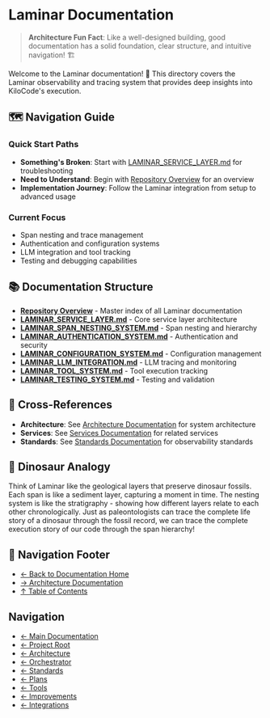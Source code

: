 # Laminar Documentation

> **Architecture Fun Fact**: Like a well-designed building, good documentation has a solid foundation, clear structure, and intuitive navigation! 🏗️

Welcome to the Laminar documentation! 🌊 This directory covers the Laminar observability and tracing
system that provides deep insights into KiloCode's execution.

## 🗺️ Navigation Guide

### Quick Start Paths
- **Something's Broken**: Start with [LAMINAR\_SERVICE\_LAYER.md](LAMINAR_SERVICE_LAYER.md) for
  troubleshooting
- **Need to Understand**: Begin with [Repository Overview](README.md) for an overview
- **Implementation Journey**: Follow the Laminar integration from setup to advanced usage

### Current Focus
- Span nesting and trace management
- Authentication and configuration systems
- LLM integration and tool tracking
- Testing and debugging capabilities

## 📚 Documentation Structure
- **[Repository Overview](README.md)** - Master index of all Laminar documentation
- **[LAMINAR\_SERVICE\_LAYER.md](LAMINAR_SERVICE_LAYER.md)** - Core service layer architecture
- **[LAMINAR\_SPAN\_NESTING\_SYSTEM.md](LAMINAR_SPAN_NESTING_SYSTEM.md)** - Span nesting and hierarchy
- **[LAMINAR\_AUTHENTICATION\_SYSTEM.md](LAMINAR_AUTHENTICATION_SYSTEM.md)** - Authentication and
  security
- **[LAMINAR\_CONFIGURATION\_SYSTEM.md](LAMINAR_CONFIGURATION_SYSTEM.md)** - Configuration management
- **[LAMINAR\_LLM\_INTEGRATION.md](LAMINAR_LLM_INTEGRATION.md)** - LLM tracing and monitoring
- **[LAMINAR\_TOOL\_SYSTEM.md](LAMINAR_TOOL_SYSTEM.md)** - Tool execution tracking
- **[LAMINAR\_TESTING\_SYSTEM.md](LAMINAR_TESTING_SYSTEM.md)** - Testing and validation

## 🔗 Cross-References
- **Architecture**: See [Architecture Documentation](../../architecture/) for system architecture
- **Services**: See [Services Documentation](../../services/) for related services
- **Standards**: See [Standards Documentation](../../standards////////) for observability standards

## 🦕 Dinosaur Analogy

Think of Laminar like the geological layers that preserve dinosaur fossils. Each span is like a
sediment layer, capturing a moment in time. The nesting system is like the stratigraphy - showing
how different layers relate to each other chronologically. Just as paleontologists can trace the
complete life story of a dinosaur through the fossil record, we can trace the complete execution
story of our code through the span hierarchy!

## 🧭 Navigation Footer
- [← Back to Documentation Home](../README.md)
- [→ Architecture Documentation](../architecture/README.md)
- [↑ Table of Contents](../README.md)

## Navigation
- [← Main Documentation](README.md)
- [← Project Root](README.md)
- [← Architecture](architecture/README.md)
- [← Orchestrator](orchestrator/README.md)
- [← Standards](standards/README.md)
- [← Plans](plans/README.md)
- [← Tools](tools/README.md)
- [← Improvements](improvements/README.md)
- [← Integrations](integrations/README.md)
